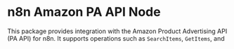 # n8n Amazon PA API Node

This package provides integration with the Amazon Product Advertising API (PA API) for n8n. It supports operations such as `SearchItems`, `GetItems`, and

